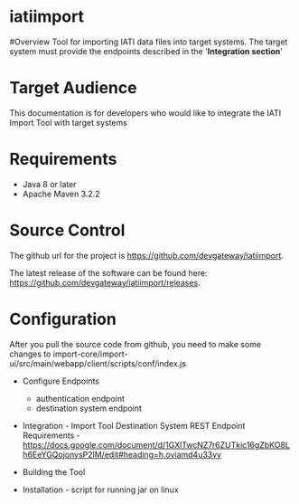 # iatiimport

#Overview
Tool for importing IATI data files into target systems. The target system must provide the endpoints described in the '**Integration section**'



# Target Audience
 This documentation is for developers who would like to integrate the IATI Import Tool with target systems

# Requirements
 - Java 8 or later	
 - Apache Maven 3.2.2

# Source Control
  The github url for the project is https://github.com/devgateway/iatiimport.
  
  The latest release of the software can be found here: https://github.com/devgateway/iatiimport/releases.

# Configuration
 After you pull the source code from github, you need to make some changes to import-core/import-ui/src/main/webapp/client/scripts/conf/index.js
  - Configure Endpoints
    - authentication endpoint
	- destination system endpoint

- Integration - Import Tool Destination System REST Endpoint Requirements - https://docs.google.com/document/d/1GXlTwcNZ7r6ZUTkic16gZbKO8Lh6EeYGQojonysP2lM/edit#heading=h.oviamd4u33vy	
- Building the Tool	
- Installation - script for running jar on linux



  
